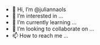 - 👋 Hi, I’m @juliannaols
- 👀 I’m interested in ...
- 🌱 I’m currently learning ...
- 💞️ I’m looking to collaborate on ...
- 📫 How to reach me ...

<!---
juliannaols/juliannaols is a ✨ special ✨ repository because its `README.md` (this file) appears on your GitHub profile.
You can click the Preview link to take a look at your changes.
--->
